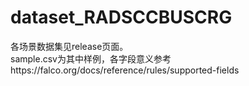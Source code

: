 # dataset_RADSCCBUSCRG
各场景数据集见release页面。  
sample.csv为其中样例，各字段意义参考https://falco.org/docs/reference/rules/supported-fields
